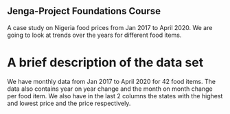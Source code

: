 ## Jenga-Project Foundations Course
A case study on Nigeria food prices from Jan 2017 to April 2020.
We are going to look at trends over the years for different food items.

# A brief description of the data set
We have monthly data from Jan 2017 to April 2020 for 42 food items.
The data also contains year on year change and the month on month change per food item.
We also have in the last 2 columns the states with the highest and lowest price and the price respectively.
